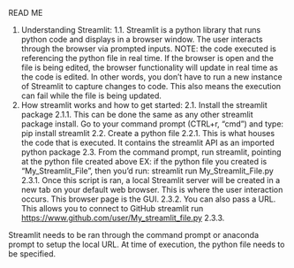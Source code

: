 READ ME

1.	Understanding Streamlit:
1.1.	Streamlit is a python library that runs python code and displays in a browser window. The user interacts through the browser via prompted inputs. 
NOTE: the code executed is referencing the python file in real time. If the browser is open and the file is being edited, the browser functionality will update in real time as the code is edited. In other words, you don’t have to run a new instance of Streamlit to capture changes to code. This also means the execution can fail while the file is being updated.
2.	How streamlit works and how to get started:
2.1.	Install the streamlit package
2.1.1.	This can be done the same as any other streamlit package install. Go to your command prompt (CTRL+r, “cmd”) and type: pip install streamlit
2.2.	Create a python file
2.2.1.	This is what houses the code that is executed. It contains the streamlit API as an imported python package
2.3.	From the command prompt, run streamlit, pointing at the python file created above
EX: if the python file you created is “My_Streamlit_File”, then you’d run:
streamlit run My_Streamlit_File.py
2.3.1.	Once this script is ran, a local Streamlit server will be created in a new tab on your default web browser. This is where the user interaction occurs. This browser page is the GUI.
2.3.2.	You can also pass a URL. This allows you to connect to GitHub
streamlit run https://www.github.com/user/My_streamlit_file.py
2.3.3.	




Streamlit needs to be ran through the command prompt or anaconda prompt to setup the local URL. At time of execution, the python file needs to be specified.
